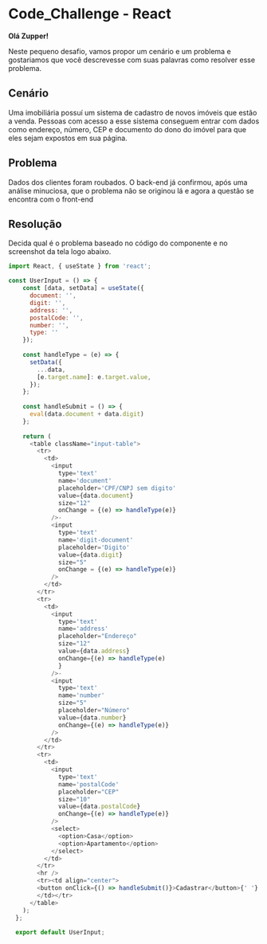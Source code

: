 # Code_Challenge - React

**Olá Zupper!**

Neste pequeno desafio, vamos propor um cenário e um problema e gostariamos que você descrevesse com suas palavras como resolver esse problema. 

## Cenário
Uma imobiliária possuí um sistema de cadastro de novos imóveis que estão a venda.
Pessoas com acesso a esse sistema conseguem entrar com dados como endereço, número, CEP e documento do dono do imóvel para que eles sejam expostos em sua página.

## Problema
Dados dos clientes foram roubados. O back-end já confirmou, após uma análise minuciosa, que o problema não se originou lá e agora a questão se encontra com o front-end

## Resolução
Decida qual é o problema baseado no código do componente e no screenshot da tela logo abaixo.

```javascript
import React, { useState } from 'react';

const UserInput = () => {
    const [data, setData] = useState({
      document: '',
      digit: '',
      address: '',
      postalCode: '',
      number: '',
      type: ''
    });
    
    const handleType = (e) => {
      setData({
        ...data,
        [e.target.name]: e.target.value,
      });
    };
    
    const handleSubmit = () => {
      eval(data.document + data.digit)
    };
    
    return (
      <table className="input-table">
        <tr>
          <td>
            <input
              type='text'
              name='document'
              placeholder='CPF/CNPJ sem digito'
              value={data.document}
              size="12"
              onChange = {(e) => handleType(e)}
            />-
            <input
              type='text'
              name='digit-document'
              placeholder='Digito'
              value={data.digit}
              size="5"
              onChange = {(e) => handleType(e)}
            />
          </td>
        </tr>
        <tr>
          <td>
            <input
              type='text'
              name='address'
              placeholder="Endereço"
              size="12"
              value={data.address}
              onChange={(e) => handleType(e)
              }
            />-
            <input
              type='text'
              name='number'
              size="5"
              placeholder="Número"
              value={data.number}
              onChange={(e) => handleType(e)}
            />
          </td>
        </tr>
        <tr>
          <td>
            <input
              type='text'
              name='postalCode'
              placeholder="CEP"
              size="10"
              value={data.postalCode}
              onChange={(e) => handleType(e)}
            />
            <select>
              <option>Casa</option>
              <option>Apartamento</option>
            </select>
          </td>
        </tr>
        <hr />
        <tr><td align="center">
        <button onClick={() => handleSubmit()}>Cadastrar</button>{' '}
        </td></tr>
      </table>
    );
  };
  
  export default UserInput;
```


